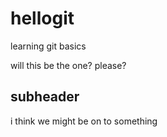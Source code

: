 # hellogit
learning git basics

will this be the one?
please?

## subheader

i think we might be on to something

